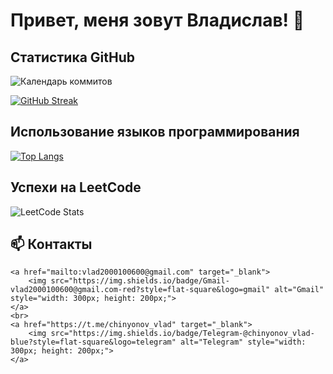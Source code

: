 # Привет, меня зовут Владислав! 👋  
## Статистика GitHub  
![Календарь коммитов](https://github-readme-stats.vercel.app/api?username=Chinyonov-Vladislav&show_icons=true&theme=dark&hide_border=true&include_all_commits=false)  
  
[![GitHub Streak](https://streak-stats.demolab.com/?user=Chinyonov-Vladislav&theme=dark)](https://git.io/streak-stats)  
## Использование языков программирования    
[![Top Langs](https://github-readme-stats.vercel.app/api/top-langs/?username=Chinyonov-Vladislav&layout=compact)](https://github.com/anuraghazra/github-readme-stats)  
## Успехи на LeetCode  
![LeetCode Stats](https://leetcard.jacoblin.cool/vlad2000100600?theme=dark&font=Shippori%20Antique%20B1&ext=activity)
## 📫 Контакты  
	<a href="mailto:vlad2000100600@gmail.com" target="_blank">
  		<img src="https://img.shields.io/badge/Gmail-vlad2000100600@gmail.com-red?style=flat-square&logo=gmail" alt="Gmail" style="width: 300px; height: 200px;">
	</a>
	<br>
	<a href="https://t.me/chinyonov_vlad" target="_blank">
  		<img src="https://img.shields.io/badge/Telegram-@chinyonov_vlad-blue?style=flat-square&logo=telegram" alt="Telegram" style="width: 300px; height: 200px;">
	</a>
